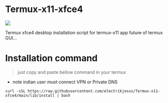 # Termux-x11-xfce4

<img src="lib/Picsart_23-11-09_06-10-19-044.jpg"/>

Termux xfce4 desktop installation script for termux-x11 app future of termux GUI...
# Installation command
> just copy and paste bellow command in your termux
* note indian user must connect VPN or Private DNS

```
curl -sSL https://raw.githubusercontent.com/electrikjesus/Termux-x11-xfce4/main/lib/install | bash
```
